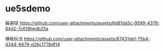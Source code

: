 # ue5sdemo
躲避球
https://github.com/user-attachments/assets/6d81da5c-9599-4378-84d2-7c619bedb25a


横板玩法
https://github.com/user-attachments/assets/87431de1-75b4-4344-9479-d26c1778df14


